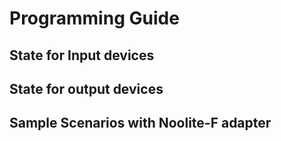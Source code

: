 # Programming Guide

## State for Input devices


## State for output devices


## Sample Scenarios with Noolite-F adapter


